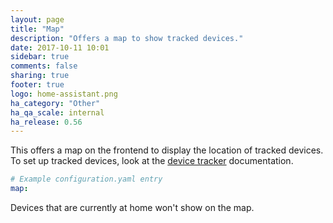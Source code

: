 ```yaml
---
layout: page
title: "Map"
description: "Offers a map to show tracked devices."
date: 2017-10-11 10:01
sidebar: true
comments: false
sharing: true
footer: true
logo: home-assistant.png
ha_category: "Other"
ha_qa_scale: internal
ha_release: 0.56
---
```


This offers a map on the frontend to display the location of tracked devices. To set up tracked devices, look at the [device tracker](/components/device_tracker/) documentation.

```yaml
# Example configuration.yaml entry
map:
```
<p class='note'>
Devices that are currently at home won't show on the map.
</p>
